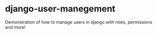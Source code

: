 # django-user-manegement
Demonstration of how to manage users in django with roles, permissions and more!
